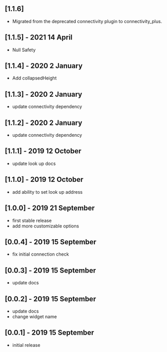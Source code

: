 ## [1.1.6]

- Migrated from the deprecated connectivity plugin to connectivity_plus.

## [1.1.5] - 2021 14 April

- Null Safety

## [1.1.4] - 2020 2 January

- Add collapsedHeight

## [1.1.3] - 2020 2 January

- update connectivity dependency

## [1.1.2] - 2020 2 January

- update connectivity dependency

## [1.1.1] - 2019 12 October

- update look up docs

## [1.1.0] - 2019 12 October

- add ability to set look up address

## [1.0.0] - 2019 21 September

- first stable release
- add more customizable options

## [0.0.4] - 2019 15 September

- fix initial connection check

## [0.0.3] - 2019 15 September

- update docs

## [0.0.2] - 2019 15 September

- update docs
- change widget name

## [0.0.1] - 2019 15 September

- initial release
